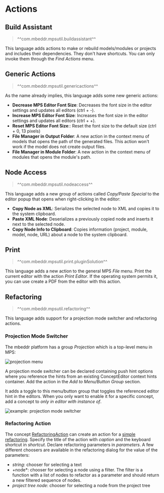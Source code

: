 # Actions

## Build Assistant

> ^^com.mbeddr.mpsutil.buildassistant^^

This language adds actions to make or rebuild models/modules or projects and includes their
dependencies. They don't have shortcuts. You can only invoke them through the *Find Actions* menu.

## Generic Actions

> ^^com.mbeddr.mpsutil.genericactions^^

As the name already implies, this language adds some new generic actions:

- **Decrease MPS Editor Font Size**: Decreases the font size in the editor settings and updates all editors (ctrl + -).
- **Increase MPS Editor Font Size**: Increases the font size in the editor settings and updates all editors (ctrl + +).
- **Reset MPS Editor Font Size**:: Reset the font size to the default size (ctrl + 0, 13 pixels)
- **File Manager in Output Folder**: A new action in the context menu of models that opens the path of the generated files.
  This action won't work if the model does not create output files.
- **File Manager in Module Folder**: A new action in the context menu of modules that opens the module's path.

## Node Access

> ^^com.mbeddr.mpsutil.nodeaccess^^

This language adds a new group of actions called *Copy/Paste Special* to the editor popup that opens when right-clicking
in the editor:

- **Copy Node as XML**: Serializes the selected node to XML and copies it to the system clipboard.
- **Paste XML Node**: Deserializes a previously copied node and inserts it next to the selected node.
- **Copy Node Info to Clipboard**: Copies information (project, module, model, node, URL) about a node to the system
  clipboard.

## Print

> ^^com.mbeddr.mpsutil.print.pluginSolution^^

This language adds a new action to the general MPS *File* menu. Print the current editor with the action *Print Editor*. If the operating system permits it, you can use create a PDF from the editor with this action.

## Refactoring

> ^^com.mbeddr.mpsutil.refactoring^^

This language adds support for a projection mode switcher and refactoring actions.

### Projection Mode Switcher

The mbeddr platform has a group *Projection* which is a top-level menu in MPS:

![projection menu](projection_menu.png)

A projection mode switcher can be declared containing push hint options where you reference the hints from an existing ConceptEditor context hints container. Add the action in the *Add to Menu/Button Group* section.

It adds a toggle to this menu/button group that toggles the referenced editor hint in the editors. When you only
want to enable it for a specific concept, add a concept to *only in editor with instance of*.

![example: projection mode switcher](projection_mode_switcher_example.png)

### Refactoring Action

The concept [RefactoringAction](http://127.0.0.1:63320/node?ref=1fc20ffe-f35b-4791-a0b7-d706bad5c49a%2Fr%3A18d75373-a465-46d0-9749-aacc22a947bc%28com.mbeddr.mpsutil.refactoring%2Fcom.mbeddr.mpsutil.refactoring.structure%29%2F7518061998923573137) can create an action for a [simple refactoring](https://www.jetbrains.com/help/mps/mps-refactoring.html). Specify the title of the action with *caption* and the keyboard shortcut in *shortcut*. Declare refactoring parameters in *parameters*. A few different choosers are available in the refactoring dialog for the value of the parameters:

- *string*: chooser for selecting a text
- +node*: chooser for selecting a node using a filter. The filter is a function with a list of nodes to refactor as a parameter and
  should return a new filtered sequence of nodes.
- *project tree node*: chooser for selecting a node from the project tree


